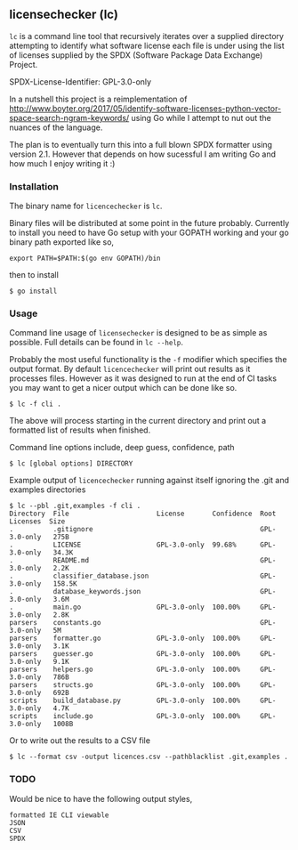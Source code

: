 licensechecker (lc)
-------------------
`lc` is a command line tool that recursively iterates over a supplied directory
attempting to identify what software license each file is under using the list
of licenses supplied by the SPDX (Software Package Data Exchange) Project.

SPDX-License-Identifier: GPL-3.0-only

In a nutshell this project is a reimplementation of http://www.boyter.org/2017/05/identify-software-licenses-python-vector-space-search-ngram-keywords/ using Go while I attempt to nut out the nuances of the language. 

The plan is to eventually turn this into a full blown SPDX formatter using version 2.1. However that depends on how sucessful I am writing Go and how much I enjoy writing it :)

### Installation

The binary name for `licencechecker` is `lc`.

Binary files will be distributed at some point in the future probably. Currently to install you need to have Go setup with your GOPATH working and your go binary path exported like so,

```
export PATH=$PATH:$(go env GOPATH)/bin
```

then to install

```
$ go install
```


### Usage

Command line usage of `licensechecker` is designed to be as simple as possible.
Full details can be found in `lc --help`.

Probably the most useful functionality is the `-f` modifier which specifies the output format.
By default `licencechecker` will print out results as it processes files. However as it was designed
to run at the end of CI tasks you may want to get a nicer output which can be done like so.

```
$ lc -f cli .
```

The above will process starting in the current directory and print out a formatted list of results when finished.

Command line options include, deep guess, confidence, path

```
$ lc [global options] DIRECTORY
```

Example output of `licencechecker` running against itself ignoring the .git and examples directories

	$ lc --pbl .git,examples -f cli .
	Directory  File                      License       Confidence  Root Licenses  Size
	.          .gitignore                                          GPL-3.0-only   275B
	.          LICENSE                   GPL-3.0-only  99.68%      GPL-3.0-only   34.3K
	.          README.md                                           GPL-3.0-only   2.2K
	.          classifier_database.json                            GPL-3.0-only   158.5K
	.          database_keywords.json                              GPL-3.0-only   3.6M
	.          main.go                   GPL-3.0-only  100.00%     GPL-3.0-only   2.8K
	parsers    constants.go                                        GPL-3.0-only   5M
	parsers    formatter.go              GPL-3.0-only  100.00%     GPL-3.0-only   3.1K
	parsers    guesser.go                GPL-3.0-only  100.00%     GPL-3.0-only   9.1K
	parsers    helpers.go                GPL-3.0-only  100.00%     GPL-3.0-only   786B
	parsers    structs.go                GPL-3.0-only  100.00%     GPL-3.0-only   692B
	scripts    build_database.py         GPL-3.0-only  100.00%     GPL-3.0-only   4.7K
	scripts    include.go                GPL-3.0-only  100.00%     GPL-3.0-only   1008B


Or to write out the results to a CSV file

```
$ lc --format csv -output licences.csv --pathblacklist .git,examples .
```


### TODO

Would be nice to have the following output styles,

	formatted IE CLI viewable
	JSON
	CSV
	SPDX

